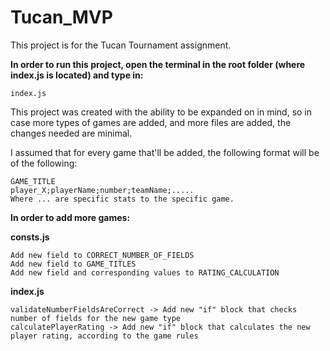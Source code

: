 # Tucan_MVP

This project is for the Tucan Tournament assignment.

**In order to run this project, open the terminal in the root folder (where index.js is located) and type in:**

```index.js```

This project was created with the ability to be expanded on in mind, so in case more types of games are added, and more files are added, the changes needed are minimal.

I assumed that for every game that'll be added, the following format will be of the following:

```
GAME_TITLE
player_X;playerName;number;teamName;.....
Where ... are specific stats to the specific game.
```

**In order to add more games:**

**consts.js**

```
Add new field to CORRECT_NUMBER_OF_FIELDS
Add new field to GAME_TITLES
Add new field and corresponding values to RATING_CALCULATION
```

**index.js**

```
validateNumberFieldsAreCorrect -> Add new "if" block that checks number of fields for the new game type
calculatePlayerRating -> Add new "if" block that calculates the new player rating, according to the game rules
```

